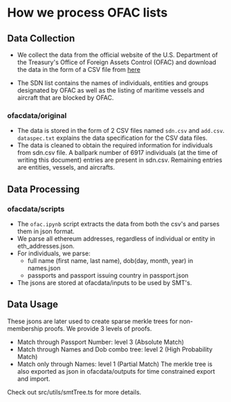 # How we process OFAC lists

## Data Collection
- We collect the data from the official website of the U.S. Department of the Treasury's Office of Foreign Assets Control (OFAC) and download the data in the form of a CSV file from [here](https://sanctionslist.ofac.treas.gov/Home/SdnList)

- The SDN list contains the names of individuals, entities and groups designated by OFAC as well as the listing of maritime vessels and aircraft that are blocked by OFAC.

### ofacdata/original
- The data is stored in the form of 2 CSV files named `sdn.csv` and `add.csv`. `dataspec.txt` explains the data specification for the CSV data files.
- The data is cleaned to obtain the required information for individuals from sdn.csv file.
A ballpark number of 6917 individuals (at the time of writing this document) entries are present in sdn.csv. Remaining entries are entities, vessels, and aircrafts. 

## Data Processing

### ofacdata/scripts
- The `ofac.ipynb` script extracts the data from both the csv's and parses them in json format.
- We parse all ethereum addresses, regardless of individual or entity in eth_addresses.json.
- For individuals, we parse:
    - full name (first name, last name), dob(day, month, year) in names.json
    - passports and passport issuing country in passport.json
- The jsons are stored at ofacdata/inputs to be used by SMT's.

## Data Usage
These jsons are later used to create sparse merkle trees for non-membership proofs. We provide 3 levels of proofs.
- Match through Passport Number: level 3 (Absolute Match)
- Match through Names and Dob combo tree: level 2 (High Probability Match)
- Match only through Names: level 1 (Partial Match)
The merkle tree is also exported as json in ofacdata/outputs for time constrained export and import.

Check out src/utils/smtTree.ts for more details.<br>
